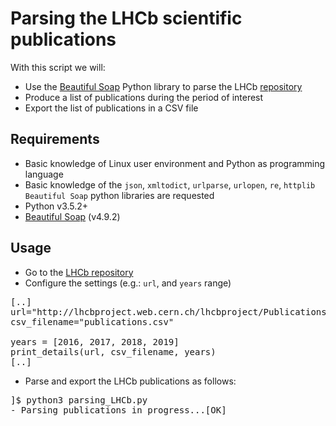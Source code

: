# Parsing the LHCb scientific publications

With this script we will: 

* Use the [Beautiful Soap](https://www.crummy.com/software/BeautifulSoup/bs4/doc/) Python library to parse the LHCb [repository](http://lhcbproject.web.cern.ch/lhcbproject/Publications/LHCbProjectPublic/Summary_all.html) 
* Produce a list of publications during the period of interest
* Export the list of publications in a CSV file

## Requirements
* Basic knowledge of Linux user environment and Python as programming language
* Basic knowledge of the `json`, `xmltodict`, `urlparse`, `urlopen`, `re`, `httplib` `Beautiful Soap` python libraries are requested
* Python v3.5.2+
* [Beautiful Soap](https://www.crummy.com/software/BeautifulSoup/bs4/doc/) (v4.9.2)

## Usage
* Go to the [LHCb repository](http://lhcbproject.web.cern.ch/lhcbproject/Publications/LHCbProjectPublic/Summary_all.html)
* Configure the settings (e.g.: `url`, and `years` range)

<pre>
[..]
url="http://lhcbproject.web.cern.ch/lhcbproject/Publications/LHCbProjectPublic/Summary_all.html"
csv_filename="publications.csv"

years = [2016, 2017, 2018, 2019]
print_details(url, csv_filename, years)
[..]
</pre>

* Parse and export the LHCb publications as follows:
<pre>
]$ python3 parsing_LHCb.py 
- Parsing publications in progress...[OK]
</pre>

